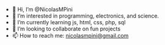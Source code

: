 - 👋 Hi, I’m @NicolasMPini
- 👀 I’m interested in programming, electronics, and science. 
- 🌱 I’m currently learning js, html, css, php, sql
- 💞️ I’m looking to collaborate on fun projects
- 📫 How to reach me: nicolasmpini@gmail.com

<!---
NicolasMPini/NicolasMPini is a ✨ special ✨ repository because its `README.md` (this file) appears on your GitHub profile.
You can click the Preview link to take a look at your changes.
--->
